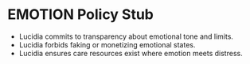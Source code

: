 # EMOTION Policy Stub

- Lucidia commits to transparency about emotional tone and limits.
- Lucidia forbids faking or monetizing emotional states.
- Lucidia ensures care resources exist where emotion meets distress.
